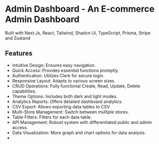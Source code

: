 # Admin Dashboard - An E-commerce Admin Dashboard

Built with Next.Js, React, Tailwind, Shadcn Ui, TypeScript, Prisma, Stripe and Zustand

## Features
- Intuitive Design: Ensures easy navigation.
- Quick Access: Provides essential functions promptly.
- Authentication: Utilizes Clerk for secure login.
- Responsive Layout: Adapts to various screen sizes.
- CRUD Operations: Fully functional Create, Read, Update, Delete capabilities.
- Theme Options: Includes both dark and light modes.
- Analytics Reports: Offers detailed dashboard analytics.
- CSV Export: Allows exporting data tables to CSV.
- Multi-Store Management: Switch between multiple stores.
- Table Filters: Filters for each data table.
- API Management: Robust system with differentiated public and admin access.
- Data Visualization: More graph and chart options for data analysis.
- 
